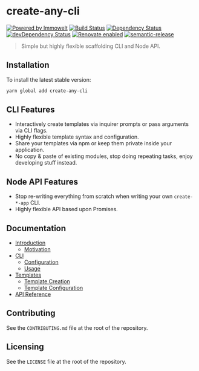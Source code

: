 # create-any-cli

[![Powered by Immowelt](https://img.shields.io/badge/powered%20by-immowelt-yellow.svg?colorB=ffb200)](https://stackshare.io/immowelt-group/)
[![Build Status](https://travis-ci.org/ImmoweltGroup/create-any-cli.svg?branch=master)](https://travis-ci.org/ImmoweltGroup/create-any-cli)
[![Dependency Status](https://david-dm.org/ImmoweltGroup/create-any-cli.svg)](https://david-dm.org/ImmoweltGroup/create-any-cli)
[![devDependency Status](https://david-dm.org/ImmoweltGroup/create-any-cli/dev-status.svg)](https://david-dm.org/ImmoweltGroup/create-any-cli#info=devDependencies&view=table)
[![Renovate enabled](https://img.shields.io/badge/renovate-enabled-brightgreen.svg)](https://renovateapp.com/)
[![semantic-release](https://img.shields.io/badge/%20%20%F0%9F%93%A6%F0%9F%9A%80-semantic--release-e10079.svg)](https://github.com/semantic-release/semantic-release)

> Simple but highly flexible scaffolding CLI and Node API.

## Installation

To install the latest stable version:

```sh
yarn global add create-any-cli
```

## CLI Features

* Interactively create templates via inquirer prompts or pass arguments via CLI flags.
* Highly flexible template syntax and configuration.
* Share your templates via npm or keep them private inside your application.
* No copy & paste of existing modules, stop doing repeating tasks, enjoy developing stuff instead.

## Node API Features

* Stop re-writing everything from scratch when writing your own `create-*-app` CLI.
* Highly flexible API based upon Promises.

## Documentation

* [Introduction](/docs/introduction/README.md)
  * [Motivation](/docs/introduction/Motivation.md)
* [CLI](/docs/cli/README.md)
  * [Configuration](/docs/cli/Configuration.md)
  * [Usage](/docs/cli/Usage.md)
* [Templates](/docs/templates/README.md)
  * [Template Creation](/docs/templates/CreatingTemplates.md)
  * [Template Configuration](/docs/templates/Configuration.md)
* [API Reference](/docs/api/README.md)

## Contributing

See the `CONTRIBUTING.md` file at the root of the repository.

## Licensing

See the `LICENSE` file at the root of the repository.
